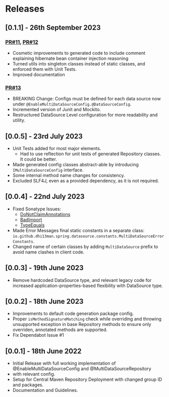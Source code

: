 # Releases

## [0.1.1] - 26th September 2023

### [PR#11](https://github.com/Dhi13man/spring-multi-data-source/pull/11), [PR#12](https://github.com/Dhi13man/spring-multi-data-source/pull/12)

- Cosmetic improvements to generated code to include comment explaining hibernate bean container
  injection reasoning
- Turned utils into singleton classes instead of static classes, and enforced them with Unit Tests.
- Improved documentation

### [PR#13](https://github.com/Dhi13man/spring-multi-data-source/pull/13)

- BREAKING Change: Configs must be defined for each data source now
  under `@EnableMultiDataSourceConfig.@DataSourceConfig`.
- Incremented version of Junit and Mockito.
- Restructured DataSource Level configuration for more readability and utility.

## [0.0.5] - 23rd July 2023

- Unit Tests added for most major elements.
    - Had to use reflection for unit tests of generated Repository classes. It could be better.
- Made generated config classes abstract-able by introducing `IMultiDataSourceConfig` interface.
- Some internal method name changes for consistency.
- Excluded SLF4J, even as a provided dependency, as it is not required.

## [0.0.4] - 22nd July 2023

- Fixed Sonatype Issues:
    - [DoNotClaimAnnotations](https://errorprone.info/bugpattern/DoNotClaimAnnotations)
    - [BadImport](https://errorprone.info/bugpattern/BadImport)
    - [TypeEquals](https://errorprone.info/bugpattern/TypeEquals)
- Made Error Messages final static constants in a separate
  class: `io.github.dhi13man.spring.datasource.constants.MultiDataSourceErrorConstants`.
- Changed name of certain classes by adding `MultiDataSource` prefix to avoid name clashes in client
  code.

## [0.0.3] - 19th June 2023

- Remove hardcoded DataSource type, and relevant legacy code for increased
  application-properties-based flexibility
  with DataSource type.

## [0.0.2] - 18th June 2023

- Improvements to default code generation package config.
- Proper `isMethodSignatureMatching` check while overriding and throwing unsupported exception in
  base Repository
  methods to ensure only overriden, annotated methods are supported.
- Fix Dependabot Issue #1

## [0.0.1] - 18th June 2022

- Initial Release with full working implementation of @EnableMultiDataSourceConfig and
  @MultiDataSourceRepository
- with relevant config.
- Setup for Central Maven Repository Deployment with changed group ID and packages.
- Documentation and Guidelines.
